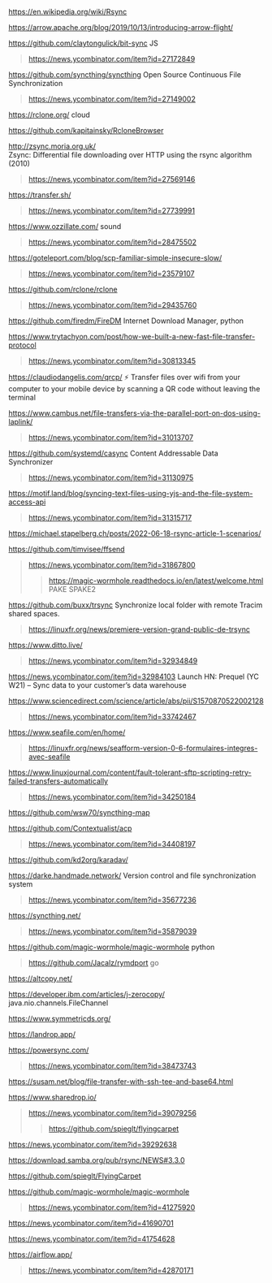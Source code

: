 https://en.wikipedia.org/wiki/Rsync

https://arrow.apache.org/blog/2019/10/13/introducing-arrow-flight/

https://github.com/claytongulick/bit-sync JS
> https://news.ycombinator.com/item?id=27172849

https://github.com/syncthing/syncthing Open Source Continuous File Synchronization
> https://news.ycombinator.com/item?id=27149002

https://rclone.org/ cloud

https://github.com/kapitainsky/RcloneBrowser

http://zsync.moria.org.uk/  	
Zsync: Differential file downloading over HTTP using the rsync algorithm (2010)
> https://news.ycombinator.com/item?id=27569146

https://transfer.sh/
> https://news.ycombinator.com/item?id=27739991

https://www.ozzillate.com/ sound
> https://news.ycombinator.com/item?id=28475502

https://goteleport.com/blog/scp-familiar-simple-insecure-slow/
> https://news.ycombinator.com/item?id=23579107

https://github.com/rclone/rclone
> https://news.ycombinator.com/item?id=29435760

https://github.com/firedm/FireDM Internet Download Manager, python

https://www.trytachyon.com/post/how-we-built-a-new-fast-file-transfer-protocol
> https://news.ycombinator.com/item?id=30813345

https://claudiodangelis.com/qrcp/ :zap: Transfer files over wifi from your computer to your mobile device by scanning a QR code without leaving the terminal

https://www.cambus.net/file-transfers-via-the-parallel-port-on-dos-using-laplink/
> https://news.ycombinator.com/item?id=31013707

https://github.com/systemd/casync Content Addressable Data Synchronizer
> https://news.ycombinator.com/item?id=31130975

https://motif.land/blog/syncing-text-files-using-yjs-and-the-file-system-access-api
> https://news.ycombinator.com/item?id=31315717

https://michael.stapelberg.ch/posts/2022-06-18-rsync-article-1-scenarios/

https://github.com/timvisee/ffsend
> https://news.ycombinator.com/item?id=31867800
> > https://magic-wormhole.readthedocs.io/en/latest/welcome.html PAKE SPAKE2

https://github.com/buxx/trsync Synchronize local folder with remote Tracim shared spaces.
> https://linuxfr.org/news/premiere-version-grand-public-de-trsync

https://www.ditto.live/
> https://news.ycombinator.com/item?id=32934849

https://news.ycombinator.com/item?id=32984103 Launch HN: Prequel (YC W21) – Sync data to your customer’s data warehouse

https://www.sciencedirect.com/science/article/abs/pii/S1570870522002128
> https://news.ycombinator.com/item?id=33742467

https://www.seafile.com/en/home/
> https://linuxfr.org/news/seafform-version-0-6-formulaires-integres-avec-seafile

https://www.linuxjournal.com/content/fault-tolerant-sftp-scripting-retry-failed-transfers-automatically
> https://news.ycombinator.com/item?id=34250184

https://github.com/wsw70/syncthing-map

https://github.com/Contextualist/acp
> https://news.ycombinator.com/item?id=34408197

https://github.com/kd2org/karadav/

https://darke.handmade.network/ Version control and file synchronization system
> https://news.ycombinator.com/item?id=35677236

https://syncthing.net/
> https://news.ycombinator.com/item?id=35879039

https://github.com/magic-wormhole/magic-wormhole python
> https://github.com/Jacalz/rymdport go

https://altcopy.net/

https://developer.ibm.com/articles/j-zerocopy/ java.nio.channels.FileChannel

https://www.symmetricds.org/

https://landrop.app/
>

https://powersync.com/
> https://news.ycombinator.com/item?id=38473743

https://susam.net/blog/file-transfer-with-ssh-tee-and-base64.html

https://www.sharedrop.io/
> https://news.ycombinator.com/item?id=39079256
> > https://github.com/spieglt/flyingcarpet

https://news.ycombinator.com/item?id=39292638

https://download.samba.org/pub/rsync/NEWS#3.3.0

https://github.com/spieglt/FlyingCarpet

https://github.com/magic-wormhole/magic-wormhole
> https://news.ycombinator.com/item?id=41275920

https://news.ycombinator.com/item?id=41690701

https://news.ycombinator.com/item?id=41754628

https://airflow.app/
> https://news.ycombinator.com/item?id=42870171